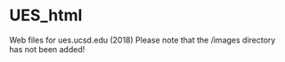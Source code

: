 # UES_html
 Web files for ues.ucsd.edu (2018)
 Please note that the /images directory has not been added!
